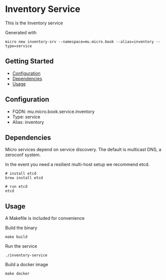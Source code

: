 # Inventory Service

This is the Inventory service

Generated with

```
micro new inventory-srv --namespace=mu.micro.book --alias=inventory --type=service
```

## Getting Started

- [Configuration](#configuration)
- [Dependencies](#dependencies)
- [Usage](#usage)

## Configuration

- FQDN: mu.micro.book.service.inventory
- Type: service
- Alias: inventory

## Dependencies

Micro services depend on service discovery. The default is multicast DNS, a zeroconf system.

In the event you need a resilient multi-host setup we recommend etcd.

```
# install etcd
brew install etcd

# run etcd
etcd
```

## Usage

A Makefile is included for convenience

Build the binary

```
make build
```

Run the service
```
./inventory-service
```

Build a docker image
```
make docker
```